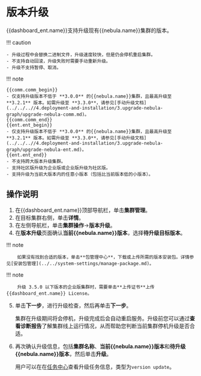 # 版本升级

{{dashboard_ent.name}}支持升级现有{{nebula.name}}集群的版本。

!!! caution

    - 升级过程中会替换二进制文件，升级速度较快，但是仍会停机重启集群。
    - 不支持自动回滚，升级失败时需要手动重新升级。
    - 升级不支持暂停、取消。

!!! note

    {{comm.comm_begin}}
    - 仅支持升级版本不低于 **3.0.0** 的{{nebula.name}}集群，且最高升级至 **3.2.1** 版本。如需升级至 **3.3.0**，请参见[手动升级文档](../../..//4.deployment-and-installation/3.upgrade-nebula-graph/upgrade-nebula-comm.md)。
    {{comm.comm_end}}
    {{ent.ent_begin}}
    - 仅支持升级版本不低于 **3.0.0** 的{{nebula.name}}集群，且最高升级至 **3.2.1** 版本。如需升级至 **3.3.0**，请参见[手动升级文档](../../..//4.deployment-and-installation/3.upgrade-nebula-graph/upgrade-nebula-ent.md)。
    {{ent.ent_end}}
    - 不支持跨大版本升级集群。
    - 支持社区版升级为企业版或企业版升级为社区版。
    - 支持升级为当前大版本内的任意小版本（包括比当前版本低的小版本）。

## 操作说明

1. 在{{dashboard_ent.name}}顶部导航栏，单击**集群管理**。
2. 在目标集群右侧，单击**详情**。
3. 在左侧导航栏，单击**集群操作**->**版本升级**。
4. 在**版本升级**页面确认**当前{{nebula.name}}版本**，选择**待升级目标版本**。

  !!! note
  
        如果没有找到合适的版本，单击**包管理中心**，下载或上传所需的版本安装包。详情参见[安装包管理](../../system-settings/manage-package.md)。

  !!! note

        升级 3.5.0 以下版本的企业版集群时，需要单击**上传证书**上传{{dashboard_ent.name}} License。

5. 单击**下一步**，进行升级检查，然后再单击**下一步**。

   集群在升级期间将会停机，升级完成后会自动重启服务。升级前您可以通过**查看诊断报告**了解集群线上运行情况，从而帮助您判断当前集群停机升级是否合适。

6. 再次确认升级信息，包括**集群名称**、**当前{{nebula.name}}版本**和**待升级{{nebula.name}}版本**，然后单击**升级**。

   用户可以在在[任务中心](../../10.tasks.md)查看升级任务信息，类型为`version update`。
